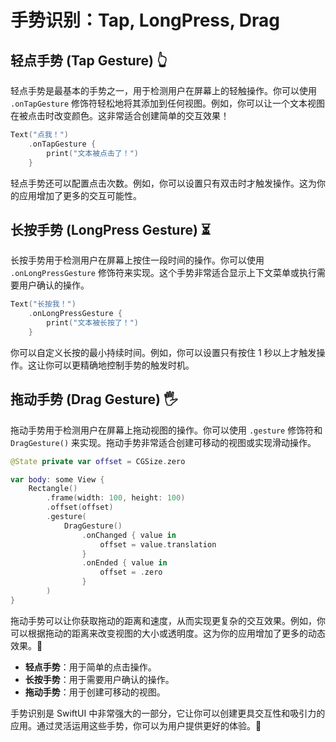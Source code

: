 ﻿# 手势识别：Tap, LongPress, Drag

## 轻点手势 (Tap Gesture) 👆

轻点手势是最基本的手势之一，用于检测用户在屏幕上的轻触操作。你可以使用 `.onTapGesture` 修饰符轻松地将其添加到任何视图。例如，你可以让一个文本视图在被点击时改变颜色。这非常适合创建简单的交互效果！

```swift
Text("点我！")
    .onTapGesture {
        print("文本被点击了！")
    }
```

轻点手势还可以配置点击次数。例如，你可以设置只有双击时才触发操作。这为你的应用增加了更多的交互可能性。

## 长按手势 (LongPress Gesture) ⏳

长按手势用于检测用户在屏幕上按住一段时间的操作。你可以使用 `.onLongPressGesture` 修饰符来实现。这个手势非常适合显示上下文菜单或执行需要用户确认的操作。

```swift
Text("长按我！")
    .onLongPressGesture {
        print("文本被长按了！")
    }
```

你可以自定义长按的最小持续时间。例如，你可以设置只有按住 1 秒以上才触发操作。这让你可以更精确地控制手势的触发时机。

## 拖动手势 (Drag Gesture) 🖐️

拖动手势用于检测用户在屏幕上拖动视图的操作。你可以使用 `.gesture` 修饰符和 `DragGesture()` 来实现。拖动手势非常适合创建可移动的视图或实现滑动操作。

```swift
@State private var offset = CGSize.zero

var body: some View {
    Rectangle()
        .frame(width: 100, height: 100)
        .offset(offset)
        .gesture(
            DragGesture()
                .onChanged { value in
                    offset = value.translation
                }
                .onEnded { value in
                    offset = .zero
                }
        )
}
```

拖动手势可以让你获取拖动的距离和速度，从而实现更复杂的交互效果。例如，你可以根据拖动的距离来改变视图的大小或透明度。这为你的应用增加了更多的动态效果。🎉

*   **轻点手势**：用于简单的点击操作。
*   **长按手势**：用于需要用户确认的操作。
*   **拖动手势**：用于创建可移动的视图。

手势识别是 SwiftUI 中非常强大的一部分，它让你可以创建更具交互性和吸引力的应用。通过灵活运用这些手势，你可以为用户提供更好的体验。🚀



